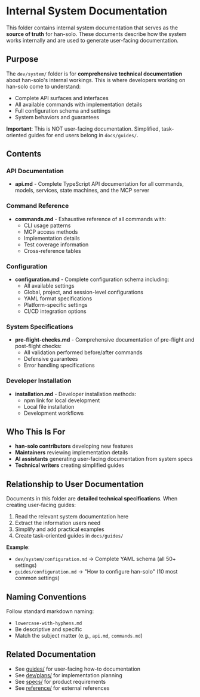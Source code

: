 # Internal System Documentation

This folder contains internal system documentation that serves as the **source of truth** for han-solo. These documents describe how the system works internally and are used to generate user-facing documentation.

## Purpose

The `dev/system/` folder is for **comprehensive technical documentation** about han-solo's internal workings. This is where developers working on han-solo come to understand:
- Complete API surfaces and interfaces
- All available commands with implementation details
- Full configuration schema and settings
- System behaviors and guarantees

**Important**: This is NOT user-facing documentation. Simplified, task-oriented guides for end users belong in `docs/guides/`.

## Contents

### API Documentation
- **api.md** - Complete TypeScript API documentation for all commands, models, services, state machines, and the MCP server

### Command Reference
- **commands.md** - Exhaustive reference of all commands with:
  - CLI usage patterns
  - MCP access methods
  - Implementation details
  - Test coverage information
  - Cross-reference tables

### Configuration
- **configuration.md** - Complete configuration schema including:
  - All available settings
  - Global, project, and session-level configurations
  - YAML format specifications
  - Platform-specific settings
  - CI/CD integration options

### System Specifications
- **pre-flight-checks.md** - Comprehensive documentation of pre-flight and post-flight checks:
  - All validation performed before/after commands
  - Defensive guarantees
  - Error handling specifications

### Developer Installation
- **installation.md** - Developer installation methods:
  - npm link for local development
  - Local file installation
  - Development workflows

## Who This Is For

- **han-solo contributors** developing new features
- **Maintainers** reviewing implementation details
- **AI assistants** generating user-facing documentation from system specs
- **Technical writers** creating simplified guides

## Relationship to User Documentation

Documents in this folder are **detailed technical specifications**. When creating user-facing guides:

1. Read the relevant system documentation here
2. Extract the information users need
3. Simplify and add practical examples
4. Create task-oriented guides in `docs/guides/`

**Example**:
- `dev/system/configuration.md` → Complete YAML schema (all 50+ settings)
- `guides/configuration.md` → "How to configure han-solo" (10 most common settings)

## Naming Conventions

Follow standard markdown naming:
- `lowercase-with-hyphens.md`
- Be descriptive and specific
- Match the subject matter (e.g., `api.md`, `commands.md`)

## Related Documentation

- See [guides/](../../guides/) for user-facing how-to documentation
- See [dev/plans/](../plans/) for implementation planning
- See [specs/](../../specs/) for product requirements
- See [reference/](../../reference/) for external references
